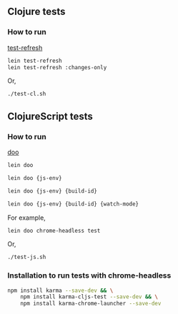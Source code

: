 ## Clojure tests

### How to run

[test-refresh](https://github.com/jakemcc/lein-test-refresh)

```sh
lein test-refresh
lein test-refresh :changes-only
```

Or,

```sh
./test-cl.sh
```

## ClojureScript tests

### How to run

[doo](https://github.com/bensu/doo)

```sh
lein doo

lein doo {js-env}

lein doo {js-env} {build-id}

lein doo {js-env} {build-id} {watch-mode}
```

For example,
```sh
lein doo chrome-headless test
``` 

Or,

```sh
./test-js.sh
```

### Installation to run tests with chrome-headless

```sh
npm install karma --save-dev && \
    npm install karma-cljs-test --save-dev && \
    npm install karma-chrome-launcher --save-dev
```
